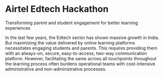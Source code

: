 # Airtel Edtech Hackathon
Transforming parent and student engagement for better learning experiences

In the last few years, the Edtech sector has shown massive growth in India. But maximizing the value delivered by online learning platforms necessitates engaging students and parents. This requires providing them with an always-on, secure, easy-to-access, two-way communication platform. However, facilitating the same across all touchpoints throughout the learning process often burdens operational teams with cost-intensive administrative and non-administrative processes.
